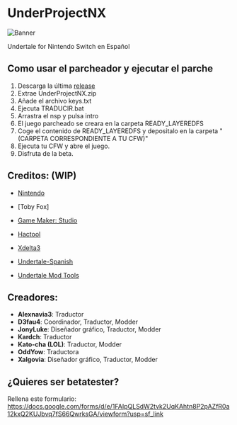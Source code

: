 # UnderProjectNX

![Banner](/assets/Banner.png)

Undertale for Nintendo Switch en Español

## Como usar el parcheador y ejecutar el parche
1. Descarga la última [release](https://github.com/UnderProject/UnderProjectNX/releases)
2. Extrae UnderProjectNX.zip
3. Añade el archivo keys.txt 
4. Ejecuta TRADUCIR.bat
5. Arrastra el nsp y pulsa intro
6. El juego parcheado se creara en la carpeta READY_LAYEREDFS
7. Coge el contenido de READY_LAYEREDFS y depositalo en la carpeta "(CARPETA CORRESPONDIENTE A TU CFW)"
8. Ejecuta tu CFW y abre el juego.
9. Disfruta de la beta.


## Creditos: (WIP)
* [Nintendo](https://www.nintendo.com)

* [Toby Fox]

* [Game Maker: Studio](https://www.yoyogames.com/gamemaker)

* [Hactool](https://github.com/SciresM/hactool)

* [Xdelta3](https://github.com/jmacd/xdelta)

* [Undertale-Spanish](http://www.undertale-spanish.com/)

* [Undertale Mod Tools](https://github.com/krzys-h/UndertaleModTool)

## Creadores:
* **Alexnavia3**: Traductor
* **D3fau4**: Coordinador, Traductor, Modder
* **JonyLuke**: Diseñador gráfico, Traductor, Modder
* **Kardch**: Traductor
* **Kato-cha (LOL)**: Traductor, Modder
* **OddYow**: Traductora
* **Xalgovia**: Diseñador gráfico, Traductor, Modder

## ¿Quieres ser betatester?
Rellena este formulario: https://docs.google.com/forms/d/e/1FAIpQLSdW2tvk2UqKAhtn8P2pAZfR0a12kxQ2KUJbvq7fS66QwrksGA/viewform?usp=sf_link
